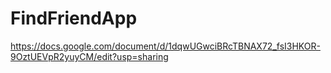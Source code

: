 # FindFriendApp
https://docs.google.com/document/d/1dqwUGwciBRcTBNAX72_fsI3HKOR-9OztUEVpR2yuyCM/edit?usp=sharing
